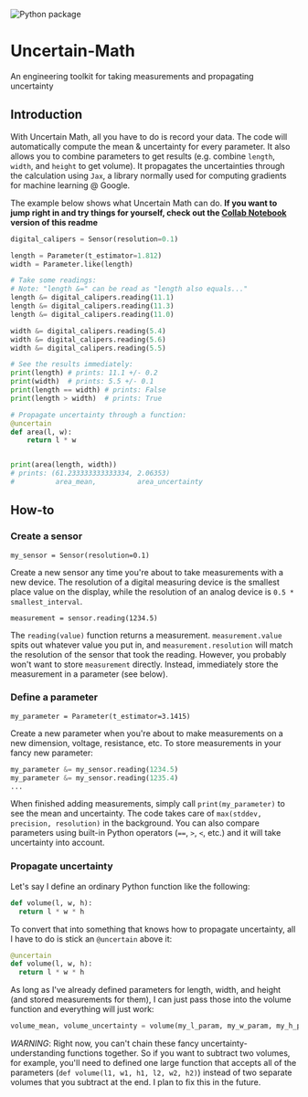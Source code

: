 ![Python package](https://github.com/haydenshively/Uncertain-Math/workflows/Python%20package/badge.svg)
# Uncertain-Math

An engineering toolkit for taking measurements and propagating uncertainty

## Introduction

With Uncertain Math, all you have to do is record your data. The code will automatically compute the mean & uncertainty
for every parameter. It also allows you to combine parameters to get results (e.g. combine `length`, `width`, and
`height` to get volume). It propagates the uncertainties through the calculation using `Jax`, a library normally used
for computing gradients for machine learning @ Google.

The example below shows what Uncertain Math can do. **If you want to jump right in and try things for yourself, check
out the [Collab Notebook](https://colab.research.google.com/drive/1w4AXHxYogSmrPAjFKG4gxiaKqIP55auH?usp=sharing) version
of this readme**

```python
digital_calipers = Sensor(resolution=0.1)

length = Parameter(t_estimator=1.812)
width = Parameter.like(length)

# Take some readings:
# Note: "length &=" can be read as "length also equals..."
length &= digital_calipers.reading(11.1)
length &= digital_calipers.reading(11.3)
length &= digital_calipers.reading(11.0)

width &= digital_calipers.reading(5.4)
width &= digital_calipers.reading(5.6)
width &= digital_calipers.reading(5.5)

# See the results immediately:
print(length) # prints: 11.1 +/- 0.2
print(width)  # prints: 5.5 +/- 0.1
print(length == width) # prints: False
print(length > width)  # prints: True

# Propagate uncertainty through a function:
@uncertain
def area(l, w):
    return l * w


print(area(length, width))
# prints: (61.233333333333334, 2.06353)
#          area_mean,          area_uncertainty
```

## How-to

### Create a sensor

`my_sensor = Sensor(resolution=0.1)`

Create a new sensor any time you're about to take measurements with a new device. The resolution of a digital measuring
device is the smallest place value on the display, while the resolution of an analog device is `0.5 * smallest_interval`.

`measurement = sensor.reading(1234.5)`

The `reading(value)` function returns a measurement. `measurement.value` spits out whatever value you put in, and
`measurement.resolution` will match the resolution of the sensor that took the reading. However, you probably won't want
to store `measurement` directly. Instead, immediately store the measurement in a parameter (see below).

### Define a parameter

`my_parameter = Parameter(t_estimator=3.1415)`

Create a new parameter when you're about to make measurements on a new dimension, voltage, resistance, etc. To store
measurements in your fancy new parameter:

```python
my_parameter &= my_sensor.reading(1234.5)
my_parameter &= my_sensor.reading(1235.4)
...
```

When finished adding measurements, simply call `print(my_parameter)` to see the mean and uncertainty. The code takes care
of `max(stddev, precision, resolution)` in the background. You can also compare parameters using built-in Python operators
(`==`, `>`, `<`, etc.) and it will take uncertainty into account.

### Propagate uncertainty

Let's say I define an ordinary Python function like the following:

```python
def volume(l, w, h):
  return l * w * h
```

To convert that into something that knows how to propagate uncertainty, all I have to do is stick an `@uncertain` above it:

```python
@uncertain
def volume(l, w, h):
  return l * w * h
```

As long as I've already defined parameters for length, width, and height (and stored measurements for them), I can just
pass those into the volume function and everything will just work:

```python
volume_mean, volume_uncertainty = volume(my_l_param, my_w_param, my_h_param)
```

*WARNING*: Right now, you can't chain these fancy uncertainty-understanding functions together. So if you want to subtract
two volumes, for example, you'll need to defined one large function that accepts all of the parameters
(`def volume(l1, w1, h1, l2, w2, h2)`) instead of two separate volumes that you subtract at the end. I plan to fix this
in the future.
